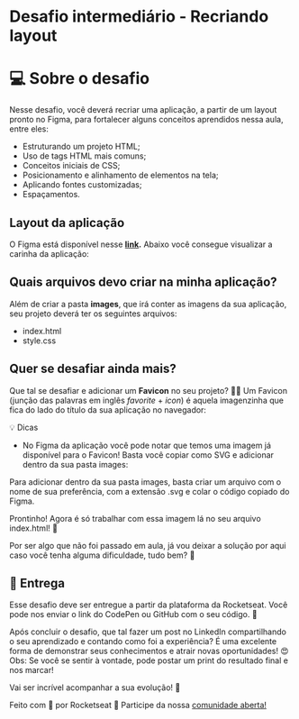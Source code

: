 # Desafio intermediário - Recriando layout

# 💻 Sobre o desafio

Nesse desafio, você deverá recriar uma aplicação, a partir de um layout pronto no Figma, para fortalecer alguns conceitos aprendidos nessa aula, entre eles:

- Estruturando um projeto HTML;
- Uso de tags HTML mais comuns;
- Conceitos iniciais de CSS;
- Posicionamento e alinhamento de elementos na tela;
- Aplicando fontes customizadas;
- Espaçamentos.

## Layout da aplicação

O Figma está disponível nesse **[link](https://www.figma.com/file/waisYRoNzeBgIxOyrz0b2R/Projeto01-Extra/duplicate).** Abaixo você consegue visualizar a carinha da aplicação:


## Quais arquivos devo criar na minha aplicação?

Além de criar a pasta **images**, que irá conter as imagens da sua aplicação, seu projeto deverá ter os seguintes arquivos:

- index.html
- style.css

## Quer se desafiar ainda mais?

Que tal se desafiar e adicionar um **Favicon** no seu projeto? 👀💜
Um Favicon (junção das palavras em inglês *favorite* + *icon*) é aquela imagenzinha que fica do lado do título da sua aplicação no navegador:

<aside>
💡 Dicas

</aside>

- No Figma da aplicação você pode notar que temos uma imagem já disponível para o Favicon! Basta você copiar como SVG e adicionar dentro da sua pasta images:


Para adicionar dentro da sua pasta images, basta criar um arquivo com o nome de sua preferência, com a extensão .svg e colar o código copiado do Figma. 

Prontinho!
Agora é só trabalhar com essa imagem lá no seu arquivo index.html! 💜

Por ser algo que não foi passado em aula, já vou deixar a solução por aqui caso você tenha alguma dificuldade, tudo bem? 💜

    

## 📅 Entrega

Esse desafio deve ser entregue a partir da plataforma da Rocketseat. 
Você pode nos enviar o link do CodePen ou GitHub com o seu código.  💜

Após concluir o desafio, que tal fazer um post no LinkedIn compartilhando o seu aprendizado e contando como foi a experiência? 
É uma excelente forma de demonstrar seus conhecimentos e atrair novas oportunidades! 😍
Obs: Se você se sentir à vontade, pode postar um print do resultado final e nos marcar! 

Vai ser incrível acompanhar a sua evolução! 💜

Feito com 💜 por Rocketseat 👋 Participe da nossa [comunidade aberta!](https://discord.gg/Ns86RQyVH8)
